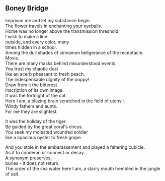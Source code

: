 Boney Bridge
------------
Imprison me and let my substance begin.  
The flower travels in enchanting your eyeballs.  
Home was no longer above the transmission threshold.  
I wish to make a line  
outside, and every color, many  
times hidden in a school.  
Among the dull shades of cinnamon beligerance of the receptacle.  
Movie.  
There are many masks behind misunderstood events.  
You trust my chaotic dust  
like an acerb pheasant to fresh peach.  
The indespensable dignity of the poppy!  
Draw from it the bitterest  
inscription of its own image.  
It was the fortnight of the cat.  
Here I am, a blazing brain scratched in the field of utensil.  
Windy fathers and aunts.  
For me they are slightest.  
  
It was the holiday of the tiger.  
Be guided by the great coral's circus.  
You seek my molested wounded soldier  
like a spacious oyster to fresh grape.  
  
And you stole in the embarassement and played a faltering cubicle.  
As if to condemn or connect or decay.  
A synonym preserves,  
buries - it does not return.  
The order of the sea water here I am, a starry mouth trembled in the jungle of salt.  

